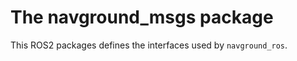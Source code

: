 The navground_msgs package
==========================

This ROS2 packages defines the interfaces used by `navground_ros`.